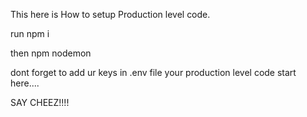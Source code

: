 This here is How to setup Production level code.

run npm i

then npm nodemon 

dont forget to add ur keys in .env file
your production level code start here....

SAY CHEEZ!!!!
